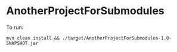 # AnotherProjectForSubmodules

To run:

```
mvn clean install && ./target/AnotherProjectForSubmodules-1.0-SNAPSHOT.jar
```